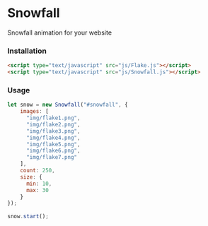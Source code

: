 # Snowfall

Snowfall animation for your website

### Installation
```html
<script type="text/javascript" src="js/Flake.js"></script>
<script type="text/javascript" src="js/Snowfall.js"></script>
```

### Usage
```javascript
let snow = new Snowfall("#snowfall", {
    images: [
      "img/flake1.png",
      "img/flake2.png",
      "img/flake3.png",
      "img/flake4.png",
      "img/flake5.png",
      "img/flake6.png",
      "img/flake7.png"
    ],
    count: 250,
    size: {
      min: 10,
      max: 30
    }
});
  
snow.start();
```